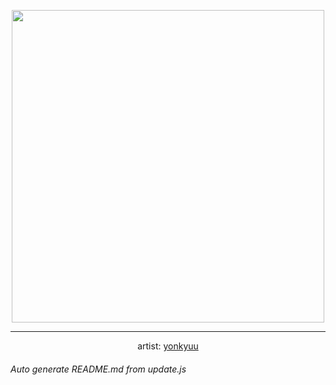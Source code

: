 
<p align="center">
  <img width="500" src="https://nekos.best/api/v2/neko/0259.png">
  <hr/>
  <center>
    artist: <a href="https://www.pixiv.net/en/artworks/80116728">yonkyuu</a>
  </center>
</p>


###### Auto generate README.md from update.js

